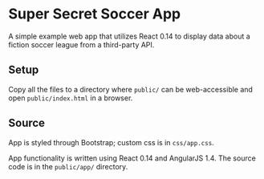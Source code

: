 # Super Secret Soccer App
A simple example web app that utilizes React 0.14 to display data about a fiction soccer league from a third-party API.

## Setup
Copy all the files to a directory where `public/` can be web-accessible and open `public/index.html` in a browser.

## Source
App is styled through Bootstrap; custom css is in `css/app.css`.

App functionality is written using React 0.14 and AngularJS 1.4. The source code is in the `public/app/` directory.